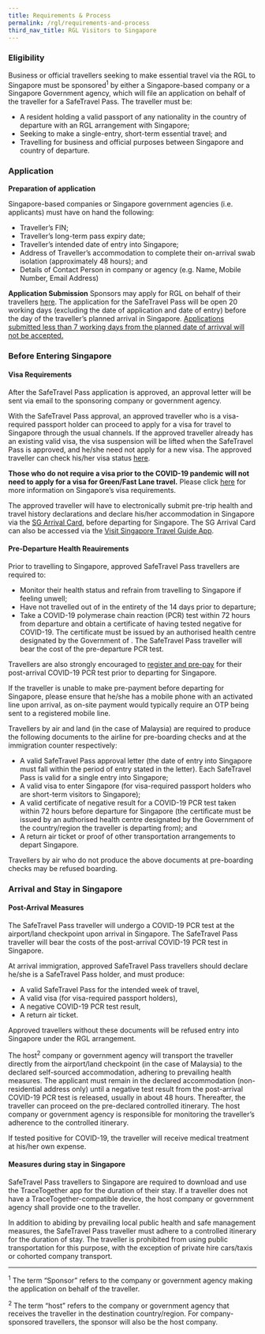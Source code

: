 ```yaml
---
title: Requirements & Process
permalink: /rgl/requirements-and-process
third_nav_title: RGL Visitors to Singapore
---
```

### Eligibility

Business or official travellers seeking to make essential travel via the RGL to Singapore must be sponsored<sup>1</sup> by either a Singapore-based company or a Singapore Government agency, which will file an application on behalf of the traveller for a SafeTravel Pass. The traveller must be:

- A resident holding a valid passport of any nationality in the country of departure with an RGL arrangement with Singapore;
- Seeking to make a single-entry, short-term essential travel; and
- Travelling for business and official purposes between Singapore and country of departure.

### Application

**Preparation of application**

Singapore-based companies or Singapore government agencies (i.e. applicants) must have on hand the following:
- Traveller’s FIN;
- Traveller’s long-term pass expiry date;
- Traveller’s intended date of entry into Singapore;
- Address of Traveller’s accommodation to complete their on-arrival swab isolation (approximately 48 hours); and
- Details of Contact Person in company or agency (e.g. Name, Mobile Number, Email Address)

**Application Submission**
Sponsors may apply for RGL on behalf of their travellers [here](rgl/apply-now). The application for the SafeTravel Pass will be open 20 working days (excluding the date of application and date of entry) before the day of the traveller’s planned arrival in Singapore. <u>Applications submitted less than 7 working days from the planned date of arrivval will not be accepted.</u>

### Before Entering Singapore

#### Visa Requirements

After the SafeTravel Pass application is approved, an approval letter will be sent via email to the sponsoring company or government agency.

With the SafeTravel Pass approval, an approved traveller who is a visa-required passport holder can proceed to apply for a visa for travel to Singapore through the usual channels. If the approved traveller already has an existing valid visa, the visa suspension will be lifted when the SafeTravel Pass is approved, and he/she need not apply for a new visa. The approved traveller can check his/her visa status [here](https://eservices.ica.gov.sg/esvclandingpage/save).

**Those who do not require a visa prior to the COVID-19 pandemic will not need to apply for a visa for Green/Fast Lane travel.** Please click [here](https://www.ica.gov.sg/enteranddeparting/before/entryvisa/) for more information on Singapore’s visa requirements.

The approved traveller will have to electronically submit pre-trip health and travel history declarations and declare his/her accommodation in Singapore via the [SG Arrival Card](https://eservices.ica.gov.sg/sgarrivalcard/), before departing for Singapore. The SG Arrival Card can also be accessed via the [Visit Singapore Travel Guide App](https://www.visitsingapore.com/travel-guide-tips/visit-singapore-travel-guide-app/).

#### Pre-Departure Health Reauirements

Prior to travelling to Singapore, approved SafeTravel Pass travellers are required to:
- Monitor their health status and refrain from travelling to Singapore if feeling unwell;
- Have not travelled out of <country> in the entirety of the 14 days prior to departure;
- Take a COVID-19 polymerase chain reaction (PCR) test within 72 hours from departure and obtain a certificate of having tested negative for COVID-19. The certificate must be issued by an authorised health centre designated by the Government of <country>. The SafeTravel Pass traveller will bear the cost of the pre-departure PCR test.

Travellers are also strongly encouraged to [register and pre-pay](https://safetravel.changiairport.com/#/) for their post-arrival COVID-19 PCR test prior to departing for Singapore. 

If the traveller is unable to make pre-payment before departing for Singapore, please ensure that he/she has a mobile phone with an activated line upon arrival, as on-site payment would typically require an OTP being sent to a registered mobile line. 

Travellers by air and land (in the case of Malaysia) are required to produce the following documents to the airline for pre-boarding checks and at the immigration counter respectively:

  - A valid SafeTravel Pass approval letter (the date of entry into Singapore must fall within the period of entry stated in the letter). Each SafeTravel Pass is valid for a single entry into Singapore;
  - A valid visa to enter Singapore (for visa-required passport holders who are short-term visitors to Singapore);
  - A valid certificate of negative result for a COVID-19 PCR test taken within 72 hours before departure for Singapore (the certificate must be issued by an authorised health centre designated by the Government of the country/region the traveller is departing from); and
  - A return air ticket or proof of other transportation arrangements to depart Singapore.

Travellers by air who do not produce the above documents at pre-boarding checks may be refused boarding.

### **Arrival and Stay in Singapore**

#### Post-Arrival Measures

The SafeTravel Pass traveller will undergo a COVID-19 PCR test at the airport/land checkpoint upon arrival in Singapore.  The SafeTravel Pass traveller will bear the costs of the post-arrival COVID-19 PCR test in Singapore. 

At arrival immigration, approved SafeTravel Pass travellers should declare he/she is a SafeTravel Pass holder, and must produce:
- A valid SafeTravel Pass for the intended week of travel,
- A valid visa (for visa-required passport holders),
- A negative COVID-19 PCR test result,
- A return air ticket.

Approved travellers without these documents will be refused entry into Singapore under the RGL arrangement.

The host<sup>2</sup> company or government agency will transport the traveller directly from the airport/land checkpoint (in the case of Malaysia) to the declared self-sourced accommodation, adhering to prevailing health measures. The applicant must remain in the declared accommodation (non-residential address only) until a negative test result from the post-arrival COVID-19 PCR test is released, usually in about 48 hours. Thereafter, the traveller can proceed on the pre-declared controlled itinerary. The host company or government agency is responsible for monitoring the traveller’s adherence to the controlled itinerary. 

If tested positive for COVID-19, the traveller will receive medical treatment at his/her own expense. 

#### Measures during stay in Singapore

SafeTravel Pass travellers to Singapore are required to download and use the TraceTogether app for the duration of their stay.  If a traveller does not have a TraceTogether-compatible device, the host company or government agency shall provide one to the traveller.

In addition to abiding by prevailing local public health and safe management measures, the SafeTravel Pass traveller must adhere to a controlled itinerary for the duration of stay. The traveller is prohibited from using public transportation for this purpose, with the exception of private hire cars/taxis or cohorted company transport.


-----

<sup>1</sup> The term “Sponsor” refers to the company or government agency making the application on behalf of the traveller.

<sup>2</sup> The term “host” refers to the company or government agency that receives the traveller in the destination country/region. For company-sponsored travellers, the sponsor will also be the host company.
